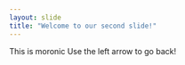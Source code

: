 ```yaml
---
layout: slide
title: "Welcome to our second slide!"
---
```

This is moronic
Use the left arrow to go back!
